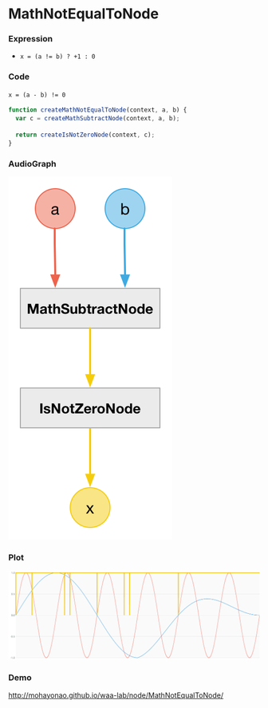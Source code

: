 # MathNotEqualToNode

### Expression

- `x = (a != b) ? +1 : 0`

### Code

`x = (a - b) != 0`

```js
function createMathNotEqualToNode(context, a, b) {
  var c = createMathSubtractNode(context, a, b);

  return createIsNotZeroNode(context, c);
}
```

### AudioGraph

![](math-not-equal-to-node.png)

### Plot

![](math-not-equal-to-node-plot.png)

### Demo

http://mohayonao.github.io/waa-lab/node/MathNotEqualToNode/

